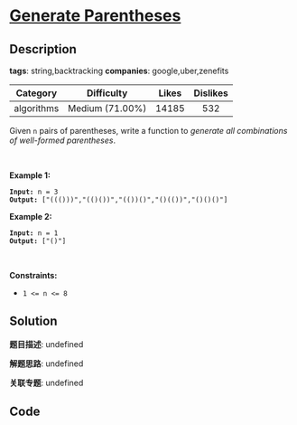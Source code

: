 # [Generate Parentheses](https://leetcode.com/problems/generate-parentheses/description/)

## Description

**tags**: string,backtracking
**companies**: google,uber,zenefits

| Category | Difficulty | Likes | Dislikes |
| :------: | :--------: | :---: | :------: |
| algorithms | Medium (71.00%) | 14185 | 532 |

<p>Given <code>n</code> pairs of parentheses, write a function to <em>generate all combinations of well-formed parentheses</em>.</p>

<p>&nbsp;</p>
<p><strong>Example 1:</strong></p>
<pre><code><strong>Input:</strong> n = 3
<strong>Output:</strong> ["((()))","(()())","(())()","()(())","()()()"]</code></pre><p><strong>Example 2:</strong></p>
<pre><code><strong>Input:</strong> n = 1
<strong>Output:</strong> ["()"]</code></pre>
<p>&nbsp;</p>
<p><strong>Constraints:</strong></p>

<ul>
	<li><code>1 &lt;= n &lt;= 8</code></li>
</ul>

## Solution

**题目描述**: undefined

**解题思路**: undefined

**关联专题**: undefined

## Code
